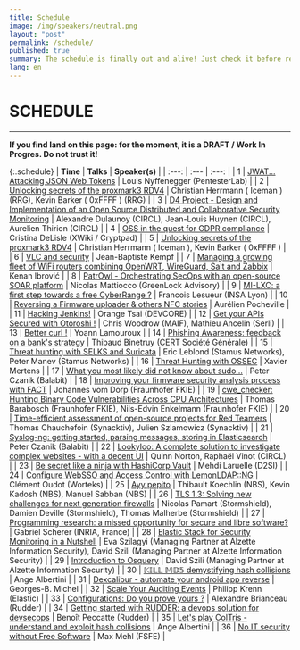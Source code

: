 ```yaml
---
title: Schedule
image: /img/speakers/neutral.png
layout: "post"
permalink: /schedule/
published: true
summary: The schedule is finally out and alive! Just check it before registering to the event :)
lang: en
---
```


# SCHEDULE

---

**If you find land on this page: for the moment, it is a DRAFT / Work In Progres. Do not trust it!** 

{:.schedule}
| **Time** | **Talks** | **Speaker(s)** |
| :---:  | :---   | :---:         |
| 1 | [JWAT... Attacking JSON Web Tokens](/talks/45.html) | Louis Nyffenegger (PentesterLab) |
| 2 | [Unlocking secrets of the proxmark3 RDV4](/talks/49.html) | Christian Herrmann ( Iceman ) (RRG), Kevin Barker ( 0xFFFF ) (RRG) |
| 3 | [D4 Project - Design and Implementation of an Open Source Distributed and Collaborative Security Monitoring](/talks/50.html) | Alexandre Dulaunoy (CIRCL), Jean-Louis Huynen (CIRCL), Aurelien Thirion (CIRCL) |
| 4 | [OSS in the quest for GDPR compliance](/talks/51.html) | Cristina DeLisle (XWiki / Cryptpad) |
| 5 | [Unlocking secrets of the proxmark3 RDV4](/talks/52.html) | Christian Herrmann ( Iceman ), Kevin Barker ( 0xFFFF ) |
| 6 | [VLC and security](/talks/53.html) | Jean-Baptiste Kempf |
| 7 | [Managing a growing fleet of WiFi routers combining OpenWRT, WireGuard, Salt and Zabbix](/talks/55.html) | Kenan Ibrović |
| 8 | [PatrOwl - Orchestrating SecOps with an open-source SOAR platform](/talks/56.html) | Nicolas Mattiocco (GreenLock Advisory) |
| 9 | [MI-LXC: a first step towards a free CyberRange ?](/talks/57.html) | Francois Lesueur (INSA Lyon) |
| 10 | [Reversing a Firmware uploader & others NFC stories](/talks/58.html) | Aurélien Pocheville |
| 11 | [Hacking Jenkins!](/talks/59.html) | Orange Tsai (DEVCORE) |
| 12 | [Get your APIs Secured with Otoroshi !](/talks/60.html) | Chris Woodrow (MAIF), Mathieu Ancelin (Serli) |
| 13 | [Better curl !](/talks/62.html) | Yoann Lamouroux |
| 14 | [Phishing Awareness: feedback on a bank's strategy](/talks/63.html) | Thibaud Binetruy (CERT Société Générale) |
| 15 | [Threat hunting with SELKS and Suricata](/talks/65.html) | Eric Leblond (Stamus Networks), Peter Manev (Stamus Networks) |
| 16 | [Threat Hunting with OSSEC](/talks/66.html) | Xavier Mertens |
| 17 | [What you most likely did not know about sudo…](/talks/70.html) | Peter Czanik (Balabit) |
| 18 | [Improving your firmware security analysis process with FACT](/talks/71.html) | Johannes vom Dorp (Fraunhofer FKIE) |
| 19 | [cwe_checker: Hunting Binary Code Vulnerabilities Across CPU Architectures](/talks/74.html) | Thomas Barabosch (Fraunhofer FKIE), Nils-Edvin Enkelmann (Fraunhofer FKIE) |
| 20 | [Time-efficient assessment of open-source projects for Red Teamers](/talks/75.html) | Thomas Chauchefoin (Synacktiv), Julien Szlamowicz (Synacktiv) |
| 21 | [Syslog-ng: getting started, parsing messages, storing in Elasticsearch](/talks/76.html) | Peter Czanik (Balabit) |
| 22 | [Lookyloo: A complete solution to investigate complex websites - with a decent UI](/talks/78.html) | Quinn Norton, Raphaël Vinot (CIRCL) |
| 23 | [Be secret like a ninja with HashiCorp Vault](/talks/79.html) | Mehdi Laruelle (D2SI) |
| 24 | [Configure WebSSO and Access Control with LemonLDAP::NG](/talks/80.html) | Clément Oudot (Worteks) |
| 25 | [Ayy pepito](/talks/82.html) | Thibault Koechlin (NBS), Kevin Kadosh (NBS), Manuel Sabban (NBS) |
| 26 | [TLS 1.3: Solving new challenges for next generation firewalls](/talks/84.html) | Nicolas Pamart (Stormshield), Damien Deville (Stormshield), Thomas Malherbe (Stormshield) |
| 27 | [Programming research: a missed opportunity for secure and libre software?](/talks/85.html) | Gabriel Scherer (INRIA, France) |
| 28 | [Elastic Stack for Security Monitoring in a Nutshell](/talks/86.html) | Eva Szilagyi (Managing Partner at Alzette Information Security), David Szili (Managing Partner at Alzette Information Security) |
| 29 | [Introduction to Osquery](/talks/87.html) | David Szili (Managing Partner at Alzette Information Security) |
| 30 | [𝕂𝕀𝕃𝕃 𝕄𝔻𝟝 demystifying hash collisions](/talks/91.html) | Ange Albertini |
| 31 | [Dexcalibur - automate your android app reverse](/talks/95.html) | Georges-B. Michel |
| 32 | [Scale Your Auditing Events](/talks/96.html) | Philipp Krenn (Elastic) |
| 33 | [Configurations: Do you prove yours ?](/talks/98.html) | Alexandre Brianceau (Rudder) |
| 34 | [Getting started with RUDDER: a devops solution for devsecops](/talks/99.html) | Benoît Peccatte (Rudder) |
| 35 | [Let's play ColTris - understand and exploit hash collisions](/talks/101.html) | Ange Albertini |
| 36 | [No IT security without Free Software](/talks/102.html) | Max Mehl (FSFE) |

